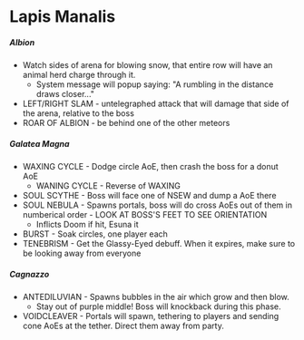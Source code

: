# Lapis Manalis

##### Albion

- Watch sides of arena for blowing snow, that entire row will have an animal herd charge through it.
  - System message will popup saying: "A rumbling in the distance draws closer..."
- LEFT/RIGHT SLAM - untelegraphed attack that will damage that side of the arena, relative to the boss
- ROAR OF ALBION - be behind one of the other meteors

##### Galatea Magna

- WAXING CYCLE - Dodge circle AoE, then crash the boss for a donut AoE
  - WANING CYCLE - Reverse of WAXING
- SOUL SCYTHE - Boss will face one of NSEW and dump a AoE there
- SOUL NEBULA - Spawns portals, boss will do cross AoEs out of them in numberical order - LOOK AT BOSS'S FEET TO SEE ORIENTATION
  - Inflicts Doom if hit, Esuna it
- BURST - Soak circles, one player each
- TENEBRISM - Get the Glassy-Eyed debuff. When it expires, make sure to be looking away from everyone

##### Cagnazzo

- ANTEDILUVIAN - Spawns bubbles in the air which grow and then blow.
  - Stay out of purple middle! Boss will knockback during this phase.
- VOIDCLEAVER - Portals will spawn, tethering to players and sending cone AoEs at the tether. Direct them away from party.
